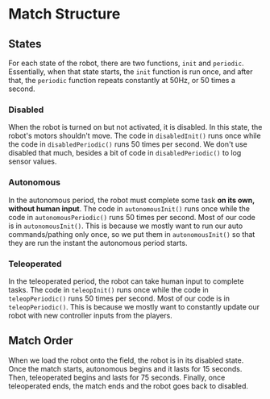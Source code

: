 # Match Structure

## States

For each state of the robot, there are two functions, `init` and `periodic`. Essentially, when that state starts, the `init` function is run once, and after that, the `periodic` function repeats constantly at 50Hz, or 50 times a second.

### Disabled

When the robot is turned on but not activated, it is disabled. In this state, the robot's motors shouldn't move. The code in `disabledInit()` runs once while the code in `disabledPeriodic()` runs 50 times per second. We don't use disabled that much, besides a bit of code in `disabledPeriodic()` to log sensor values.

### Autonomous

In the autonomous period, the robot must complete some task **on its own, without human input**. The code in `autonomousInit()` runs once while the code in `autonomousPeriodic()` runs 50 times per second. Most of our code is in `autonomousInit()`. This is because we mostly want to run our auto commands/pathing only once, so we put them in `autonomousInit()` so that they are run the instant the autonomous period starts.

### Teleoperated

In the teleoperated period, the robot can take human input to complete tasks. The code in `teleopInit()` runs once while the code in `teleopPeriodic()` runs 50 times per second. Most of our code is in `teleopPeriodic()`. This is because we mostly want to constantly update our robot with new controller inputs from the players.

## Match Order

When we load the robot onto the field, the robot is in its disabled state. Once the match starts, autonomous begins and it lasts for 15 seconds. Then, teleoperated begins and lasts for 75 seconds. Finally, once teleoperated ends, the match ends and the robot goes back to disabled.